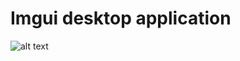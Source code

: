 # Imgui desktop application
 
![alt text]([https://github.com/[username]/[reponame]/blob/[branch]/image.jpg](https://github.com/stiglioglu/imgui-desktop-app-ragebot/blob/main/app_image/app.png)https://github.com/stiglioglu/imgui-desktop-app-ragebot/blob/main/app_image/app.png?raw=true)
